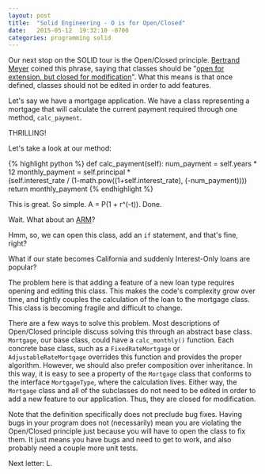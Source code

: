 ```yaml
---
layout: post
title:  "Solid Engineering - O is for Open/Closed"
date:   2015-05-12  19:32:10 -0700
categories: programming solid
---
```


Our next stop on the SOLID tour is the Open/Closed principle. [Bertrand Meyer](http://en.wikipedia.org/wiki/Bertrand_Meyer) coined this phrase, saying that classes should be "[open for extension, but closed for modification](http://www.indiebound.org/book/9780136291558)".  What this means is that once defined, classes should not be edited in order to add features.  

Let's say we have a mortgage application.  We have a class representing a mortgage that will calculate the current payment required through one method, `calc_payment`.

THRILLING!

Let's take a look at our method:

{% highlight python %}
	def calc_payment(self):
	    num_payment = self.years * 12
	    monthly_payment = self.principal * \
	        (self.interest_rate / (1-math.pow((1+self.interest_rate), (-num_payment))))
	    return monthly_payment
{% endhighlight %}

This is great.  So simple. A = P(1 + r^(-t)).  Done.

Wait.  What about an [ARM](http://www-old.me.gatech.edu/jonathan.colton/me4210/c1adjustloan.pdf)?

Hmm, so, we can open this class, add an `if` statement, and that's fine, right?

What if our state becomes California and suddenly Interest-Only loans are popular?

The problem here is that adding a feature of a new loan type requires opening and editing this class.  This makes the code's complexity grow over time, and tightly couples the calculation of the loan to the mortgage class.  This class is becoming fragile and difficult to change.

There are a few ways to solve this problem.  Most descriptions of Open/Closed principle discuss solving this through an abstract base class.  `Mortgage`, our base class, could have a `calc_monthly()` function.  Each concrete base class, such as a `FixedRateMortgage` or `AdjustableRateMortgage` overrides this function and provides the proper algorithm.  However, we should also prefer composition over inheritance.  In this way, it is easy to see a property of the `Mortgage` class that conforms to the interface `MortgageType`, where the calculation lives.  Either way, the `Mortgage` class and all of the subclasses do not need to be edited in order to add a new feature to our application.  Thus, they are closed for modification.  

Note that the definition specifically does not preclude bug fixes.  Having bugs in your program does not (necessarily) mean you are violating the Open/Closed principle just because you will have to open the class to fix them.  It just means you have bugs and need to get to work, and also probably need a couple more unit tests.

Next letter: L.   